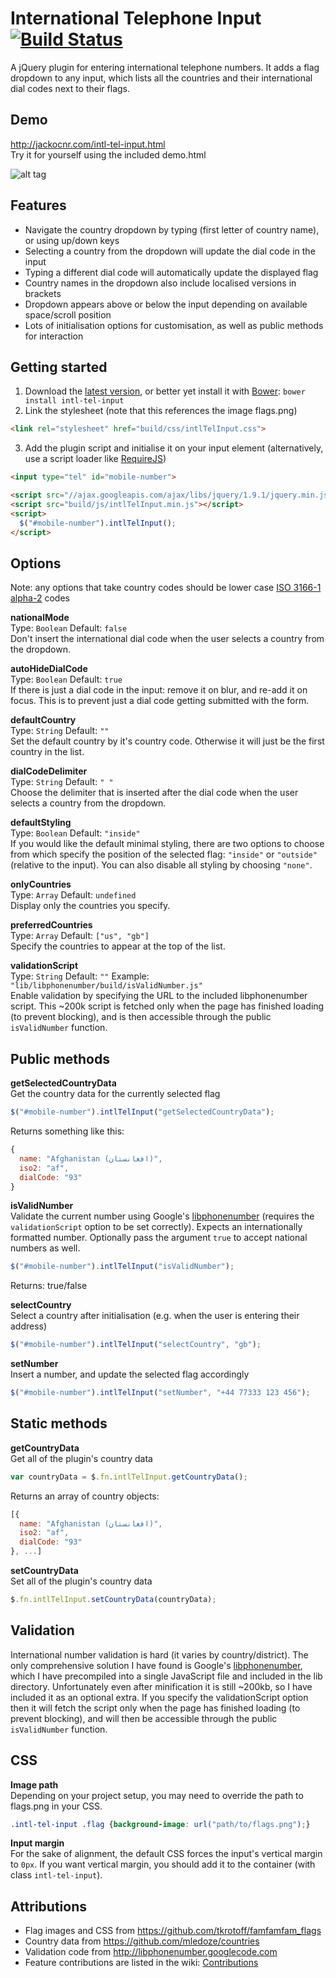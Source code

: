 # International Telephone Input [![Build Status](https://travis-ci.org/Bluefieldscom/intl-tel-input.png)](https://travis-ci.org/Bluefieldscom/intl-tel-input)
A jQuery plugin for entering international telephone numbers. It adds a flag dropdown to any input, which lists all the countries and their international dial codes next to their flags.


## Demo
http://jackocnr.com/intl-tel-input.html  
Try it for yourself using the included demo.html

![alt tag](https://raw.github.com/Bluefieldscom/intl-tel-input/master/screenshot.png)

## Features
* Navigate the country dropdown by typing (first letter of country name), or using up/down keys
* Selecting a country from the dropdown will update the dial code in the input
* Typing a different dial code will automatically update the displayed flag
* Country names in the dropdown also include localised versions in brackets
* Dropdown appears above or below the input depending on available space/scroll position
* Lots of initialisation options for customisation, as well as public methods for interaction


## Getting started
1. Download the [latest version](https://github.com/Bluefieldscom/intl-tel-input/archive/master.zip), or better yet install it with [Bower](http://bower.io): `bower install intl-tel-input`
2. Link the stylesheet (note that this references the image flags.png)
  ```html
  <link rel="stylesheet" href="build/css/intlTelInput.css">
  ```

3. Add the plugin script and initialise it on your input element (alternatively, use a script loader like [RequireJS](http://requirejs.org))
  ```html
  <input type="tel" id="mobile-number">
  
  <script src="//ajax.googleapis.com/ajax/libs/jquery/1.9.1/jquery.min.js"></script>
  <script src="build/js/intlTelInput.min.js"></script>
  <script>
    $("#mobile-number").intlTelInput();
  </script>
  ```


## Options
Note: any options that take country codes should be lower case [ISO 3166-1 alpha-2](http://en.wikipedia.org/wiki/ISO_3166-1_alpha-2) codes  

**nationalMode**  
Type: `Boolean` Default: `false`  
Don't insert the international dial code when the user selects a country from the dropdown.

**autoHideDialCode**  
Type: `Boolean` Default: `true`  
If there is just a dial code in the input: remove it on blur, and re-add it on focus. This is to prevent just a dial code getting submitted with the form.

**defaultCountry**  
Type: `String` Default: `""`  
Set the default country by it's country code. Otherwise it will just be the first country in the list.

**dialCodeDelimiter**  
Type: `String` Default: `" "`  
Choose the delimiter that is inserted after the dial code when the user selects a country from the dropdown.

**defaultStyling**  
Type: `Boolean` Default: `"inside"`  
If you would like the default minimal styling, there are two options to choose from which specify the position of the selected flag: `"inside"` or `"outside"` (relative to the input). You can also disable all styling by choosing `"none"`.

**onlyCountries**  
Type: `Array` Default: `undefined`  
Display only the countries you specify.

**preferredCountries**  
Type: `Array` Default: `["us", "gb"]`  
Specify the countries to appear at the top of the list.

**validationScript**  
Type: `String` Default: `""` Example: `"lib/libphonenumber/build/isValidNumber.js"`  
Enable validation by specifying the URL to the included libphonenumber script. This ~200k script is fetched only when the page has finished loading (to prevent blocking), and is then accessible through the public `isValidNumber` function.


## Public methods
**getSelectedCountryData**  
Get the country data for the currently selected flag  
```js
$("#mobile-number").intlTelInput("getSelectedCountryData");
```
Returns something like this:
```js
{
  name: "Afghanistan (‫افغانستان‬‎)",
  iso2: "af",
  dialCode: "93"
}
```

**isValidNumber**  
Validate the current number using Google's [libphonenumber](http://libphonenumber.googlecode.com) (requires the `validationScript` option to be set correctly). Expects an internationally formatted number. Optionally pass the argument `true` to accept national numbers as well.  
```js
$("#mobile-number").intlTelInput("isValidNumber");
```
Returns: true/false

**selectCountry**  
Select a country after initialisation (e.g. when the user is entering their address)  
```js
$("#mobile-number").intlTelInput("selectCountry", "gb");
```

**setNumber**  
Insert a number, and update the selected flag accordingly  
```js
$("#mobile-number").intlTelInput("setNumber", "+44 77333 123 456");
```


## Static methods
**getCountryData**  
Get all of the plugin's country data  
```js
var countryData = $.fn.intlTelInput.getCountryData();
```
Returns an array of country objects:
```js
[{
  name: "Afghanistan (‫افغانستان‬‎)",
  iso2: "af",
  dialCode: "93"
}, ...]
```

**setCountryData**  
Set all of the plugin's country data  
```js
$.fn.intlTelInput.setCountryData(countryData);
```


## Validation
International number validation is hard (it varies by country/district). The only comprehensive solution I have found is Google's [libphonenumber](http://libphonenumber.googlecode.com), which I have precompiled into a single JavaScript file and included in the lib directory. Unfortunately even after minification it is still ~200kb, so I have included it as an optional extra. If you specify the validationScript option then it will fetch the script only when the page has finished loading (to prevent blocking), and will then be accessible through the public `isValidNumber` function.


## CSS
**Image path**  
Depending on your project setup, you may need to override the path to flags.png in your CSS.  
```css
.intl-tel-input .flag {background-image: url("path/to/flags.png");}
```

**Input margin**  
For the sake of alignment, the default CSS forces the input's vertical margin to `0px`. If you want vertical margin, you should add it to the container (with class `intl-tel-input`).


## Attributions
* Flag images and CSS from https://github.com/tkrotoff/famfamfam_flags
* Country data from https://github.com/mledoze/countries
* Validation code from http://libphonenumber.googlecode.com
* Feature contributions are listed in the wiki: [Contributions](https://github.com/Bluefieldscom/intl-tel-input/wiki/Contributions)
